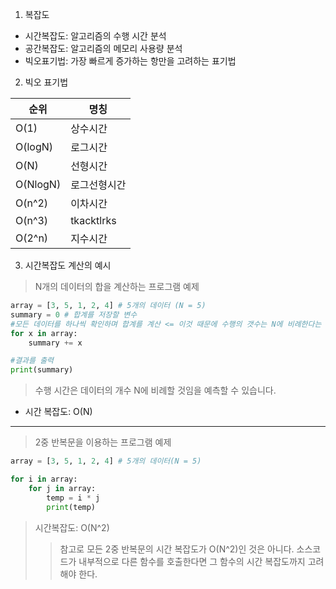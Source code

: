 1. 복잡도

- 시간복잡도: 알고리즘의 수행 시간 분석
- 공간복잡도: 알고리즘의 메모리 사용량 분석
- 빅오표기법: 가장 빠르게 증가하는 항만을 고려하는 표기법

2. 빅오 표기법

| 순위     | 명칭         |
| -------- | ------------ |
| O(1)     | 상수시간     |
| O(logN)  | 로그시간     |
| O(N)     | 선형시간     |
| O(NlogN) | 로그선형시간 |
| O(n^2)   | 이차시간     |
| O(n^3)   | tkacktlrks   |
| O(2^n)   | 지수시간     |

3. 시간복잡도 계산의 예시

> N개의 데이터의 합을 계산하는 프로그램 예제

```py
array = [3, 5, 1, 2, 4] # 5개의 데이터 (N = 5)
summary = 0 # 합계를 저장할 변수
#모든 데이터를 하나씩 확인하며 합계를 계산 <= 이것 때문에 수행의 갯수는 N에 비례한다는 것을 알 수 있다.
for x in array:
    summary += x

#결과를 출력
print(summary)
```

> 수행 시간은 데이터의 개수 N에 비례할 것임을 예측할 수 있습니다.

- 시간 복잡도: O(N)

---

> 2중 반복문을 이용하는 프로그램 예제

```py
array = [3, 5, 1, 2, 4] # 5개의 데이터(N = 5)

for i in array:
    for j in array:
        temp = i * j
        print(temp)
```

> 시간복잡도: O(N^2)
>
> > 참고로 모든 2중 반복문의 시간 복잡도가 O(N^2)인 것은 아니다. 소스코드가 내부적으로 다른 함수를 호출한다면 그 함수의 시간 복잡도까지 고려해야 한다.
